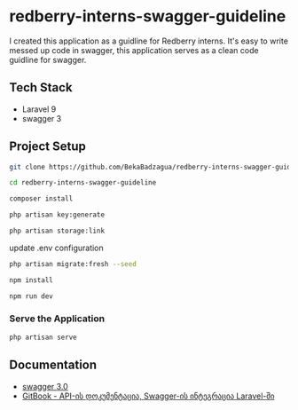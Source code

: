 # redberry-interns-swagger-guideline

I created this application as a guidline for Redberry interns.
It's easy to write messed up code in swagger, this application serves as a clean code guidline for swagger.

## Tech Stack

-   Laravel 9
-   swagger 3

## Project Setup

```sh
git clone https://github.com/BekaBadzagua/redberry-interns-swagger-guideline
```

```sh
cd redberry-interns-swagger-guideline
```

```sh
composer install
```

```sh
php artisan key:generate
```

```sh
php artisan storage:link
```

update .env configuration

```sh
php artisan migrate:fresh --seed
```

```sh
npm install
```

```sh
npm run dev
```

### Serve the Application

```sh
php artisan serve
```

## Documentation

-   [swagger 3.0](https://swagger.io/docs/specification/about/)
-   [GitBook - API-ის დოკუმენტაცია, Swagger-ის ინტეგრაცია Laravel-ში](https://redberry.gitbook.io/resources/laravel/api-is-dokumentatsia-swagger-is-integratsia-laravel-shi)
